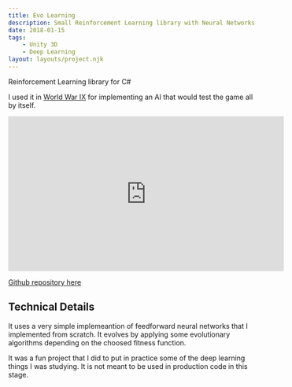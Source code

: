 ```yaml
---
title: Evo Learning
description: Small Reinforcement Learning library with Neural Networks and Evolutionary Alorithms
date: 2018-01-15
tags:
    - Unity 3D
    - Deep Learning
layout: layouts/project.njk
---
```

Reinforcement Learning library for C#

I used it in [World War IX](/projects/wwix/) for implementing an AI that would test the game all by itself.

  <iframe width="560" height="315"
src="https://www.youtube.com/embed/QGsojpTb748?start=256&end=297" 
frameborder="0" 
allow="accelerometer; autoplay; encrypted-media; gyroscope; picture-in-picture" 
allowfullscreen></iframe>

[Github repository here](https://github.com/theypsilon/EvoLearning/)

## Technical Details

It uses a very simple implemeantion of feedforward neural networks that I implemented from scratch. It evolves by applying some evolutionary algorithms depending on the choosed fitness function.

It was a fun project that I did to put in practice some of the deep learning things I was studying. It is not meant to be used in production code in this stage.

